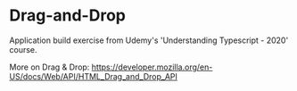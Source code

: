 # Drag-and-Drop
Application build exercise from Udemy's 'Understanding Typescript - 2020' course.

More on Drag & Drop: https://developer.mozilla.org/en-US/docs/Web/API/HTML_Drag_and_Drop_API
